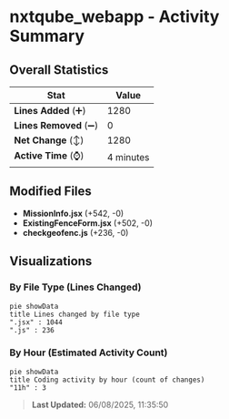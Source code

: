 # nxtqube_webapp - Activity Summary 

## Overall Statistics

| Stat                   | Value                                                             |
| ---------------------- | ----------------------------------------------------------------- |
| **Lines Added** (➕)   | 1280                                          |
| **Lines Removed** (➖) | 0                                        |
| **Net Change** (↕)    | 1280                |
| **Active Time** (⌚)   | 4 minutes |


## Modified Files
- **MissionInfo.jsx** (+542, -0)
- **ExistingFenceForm.jsx** (+502, -0)
- **checkgeofenc.js** (+236, -0)

## Visualizations

### By File Type (Lines Changed)

```mermaid
pie showData
title Lines changed by file type
".jsx" : 1044
".js" : 236
```

### By Hour (Estimated Activity Count)

```mermaid
pie showData
title Coding activity by hour (count of changes)
"11h" : 3
```


> **Last Updated:** 06/08/2025, 11:35:50